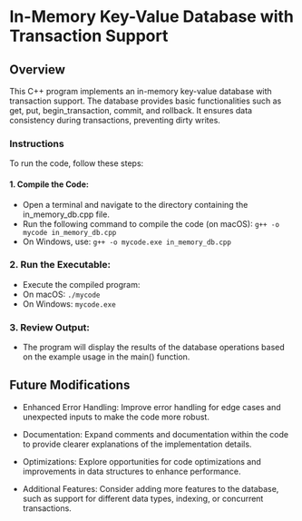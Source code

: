 # In-Memory Key-Value Database with Transaction Support
## Overview
This C++ program implements an in-memory key-value database with transaction support. The database provides basic functionalities such as get, put, begin_transaction, commit, and rollback. It ensures data consistency during transactions, preventing dirty writes.

### Instructions
To run the code, follow these steps:

#### 1. Compile the Code:

* Open a terminal and navigate to the directory containing the in_memory_db.cpp file.
* Run the following command to compile the code (on macOS):
`g++ -o mycode in_memory_db.cpp`
* On Windows, use:
`g++ -o mycode.exe in_memory_db.cpp`

### 2. Run the Executable:

* Execute the compiled program:
* On macOS:
`./mycode`
* On Windows:
`mycode.exe`

### 3. Review Output:

* The program will display the results of the database operations based on the example usage in the main() function.

## Future Modifications

* Enhanced Error Handling:
Improve error handling for edge cases and unexpected inputs to make the code more robust.

* Documentation:
Expand comments and documentation within the code to provide clearer explanations of the implementation details.

* Optimizations:
Explore opportunities for code optimizations and improvements in data structures to enhance performance.

* Additional Features:
Consider adding more features to the database, such as support for different data types, indexing, or concurrent transactions.

